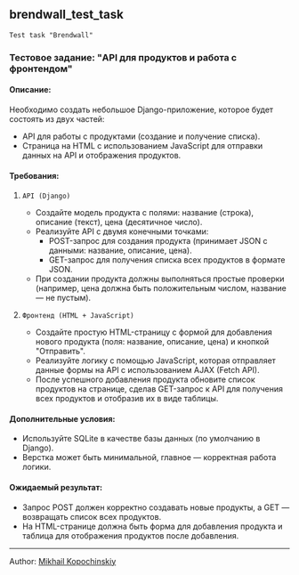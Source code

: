 ## brendwall_test_task
`Test task "Brendwall"`

### Тестовое задание: "API для продуктов и работа с фронтендом"
#### Описание:
Необходимо создать небольшое Django-приложение, которое будет состоять из двух частей:
- API для работы с продуктами (создание и получение списка).
- Страница на HTML с использованием JavaScript для отправки данных на API и отображения продуктов.

#### Требования:
1. `API (Django)`
   - Создайте модель продукта с полями: название (строка), описание (текст), цена (десятичное число).
   - Реализуйте API с двумя конечными точками:
       - POST-запрос для создания продукта (принимает JSON с данными: название, описание, цена).
       - GET-запрос для получения списка всех продуктов в формате JSON.
   - При создании продукта должны выполняться простые проверки (например, цена должна быть положительным числом, название — не пустым).

2. `Фронтенд (HTML + JavaScript)`
   - Создайте простую HTML-страницу с формой для добавления нового продукта (поля: название, описание, цена) и кнопкой "Отправить".
   - Реализуйте логику с помощью JavaScript, которая отправляет данные формы на API с использованием AJAX (Fetch API).
   - После успешного добавления продукта обновите список продуктов на странице, сделав GET-запрос к API для получения всех продуктов и отобразив их в виде таблицы.

#### Дополнительные условия:
- Используйте SQLite в качестве базы данных (по умолчанию в Django).
- Верстка может быть минимальной, главное — корректная работа логики.

#### Ожидаемый результат:
- Запрос POST должен корректно создавать новые продукты, а GET — возвращать список всех продуктов.
- На HTML-странице должна быть форма для добавления продукта и таблица для отображения продуктов после добавления.

---

Author: [Mikhail Kopochinskiy](https://github.com/linkoffee)
